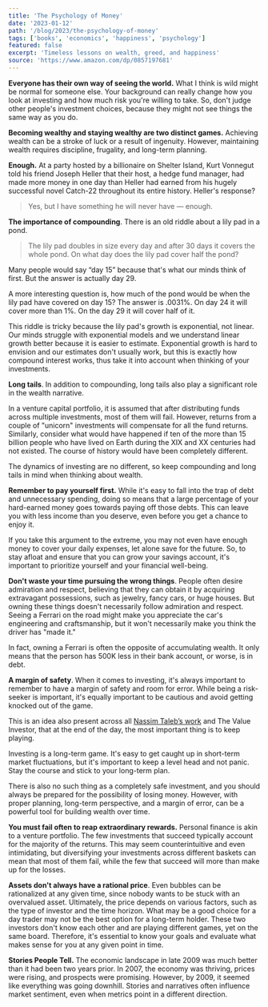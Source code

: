 ```yaml
---
title: 'The Psychology of Money'
date: '2023-01-12'
path: '/blog/2023/the-psychology-of-money'
tags: ['books', 'economics', 'happiness', 'psychology']
featured: false
excerpt: 'Timeless lessons on wealth, greed, and happiness'
source: 'https://www.amazon.com/dp/0857197681'
---
```


**Everyone has their own way of seeing the world.** What I think is wild might be normal for someone else. Your background can really change how you look at investing and how much risk you're willing to take. So, don't judge other people's investment choices, because they might not see things the same way as you do.

**Becoming wealthy and staying wealthy are two distinct games.** Achieving wealth can be a stroke of luck or a result of ingenuity. However, maintaining wealth requires discipline, frugality, and long-term planning.

**Enough.** At a party hosted by a billionaire on Shelter Island, Kurt Vonnegut told his friend Joseph Heller that their host, a hedge fund manager, had made more money in one day than Heller had earned from his hugely successful novel Catch-22 throughout its entire history. Heller's response?

> Yes, but I have something he will never have — enough.

**The importance of compounding**. There is an old riddle about a lily pad in a pond.

> The lily pad doubles in size every day and after 30 days it covers the whole pond. On what day does the lily pad cover half the pond?

Many people would say “day 15” because that's what our minds think of first. But the answer is actually day 29.

A more interesting question is, how much of the pond would be when the lily pad have covered on day 15? The answer is .0031%. On day 24 it will cover more than 1%. On the day 29 it will cover half of it.

This riddle is tricky because the lily pad's growth is exponential, not linear. Our minds struggle with exponential models and we understand linear growth better because it is easier to estimate. Exponential growth is hard to envision and our estimates don't usually work, but this is exactly how compound interest works, thus take it into account when thinking of your investments.

**Long tails**. In addition to compounding, long tails also play a significant role in the wealth narrative.

In a venture capital portfolio, it is assumed that after distributing funds across multiple investments, most of them will fail. However, returns from a couple of "unicorn" investments will compensate for all the fund returns. Similarly, consider what would have happened if ten of the more than 15 billion people who have lived on Earth during the XIX and XX centuries had not existed. The course of history would have been completely different.

The dynamics of investing are no different, so keep compounding and long tails in mind when thinking about wealth.

**Remember to pay yourself first.** While it's easy to fall into the trap of debt and unnecessary spending, doing so means that a large percentage of your hard-earned money goes towards paying off those debts. This can leave you with less income than you deserve, even before you get a chance to enjoy it.

If you take this argument to the extreme, you may not even have enough money to cover your daily expenses, let alone save for the future. So, to stay afloat and ensure that you can grow your savings account, it's important to prioritize yourself and your financial well-being.

**Don't waste your time pursuing the wrong things**. People often desire admiration and respect, believing that they can obtain it by acquiring extravagant possessions, such as jewelry, fancy cars, or huge houses. But owning these things doesn't necessarily follow admiration and respect. Seeing a Ferrari on the road might make you appreciate the car's engineering and craftsmanship, but it won't necessarily make you think the driver has "made it."

In fact, owning a Ferrari is often the opposite of accumulating wealth. It only means that the person has 500K less in their bank account, or worse, is in debt.

**A margin of safety**. When it comes to investing, it's always important to remember to have a margin of safety and room for error. While being a risk-seeker is important, it's equally important to be cautious and avoid getting knocked out of the game.

This is an idea also present across all [Nassim Taleb’s work](/blog/2019/fooled-by-randomness) and The Value Investor, that at the end of the day, the most important thing is to keep playing.

Investing is a long-term game. It's easy to get caught up in short-term market fluctuations, but it's important to keep a level head and not panic. Stay the course and stick to your long-term plan.

There is also no such thing as a completely safe investment, and you should always be prepared for the possibility of losing money. However, with proper planning, long-term perspective, and a margin of error, can be a powerful tool for building wealth over time.

**You must fail often to reap extraordinary rewards.** Personal finance is akin to a venture portfolio. The few investments that succeed typically account for the majority of the returns. This may seem counterintuitive and even intimidating, but diversifying your investments across different baskets can mean that most of them fail, while the few that succeed will more than make up for the losses.

**Assets don't always have a rational price**. Even bubbles can be rationalized at any given time, since nobody wants to be stuck with an overvalued asset. Ultimately, the price depends on various factors, such as the type of investor and the time horizon. What may be a good choice for a day trader may not be the best option for a long-term holder. These two investors don't know each other and are playing different games, yet on the same board. Therefore, it's essential to know your goals and evaluate what makes sense for you at any given point in time.

**Stories People Tell.** The economic landscape in late 2009 was much better than it had been two years prior. In 2007, the economy was thriving, prices were rising, and prospects were promising. However, by 2009, it seemed like everything was going downhill. Stories and narratives often influence market sentiment, even when metrics point in a different direction.

